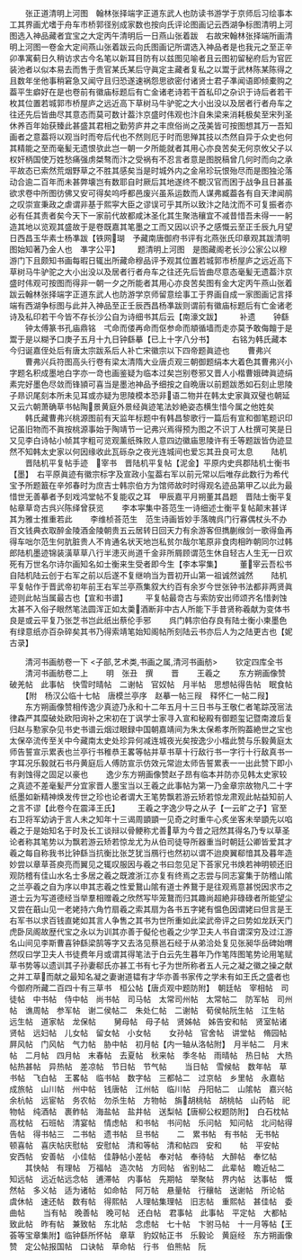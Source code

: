 <!-- { "loadSidebar": true } -->
　　张正道清明上河图　翰林张择端字正道东武人也防读书游学于京师后习绘事本工其界画尤嗜于舟车市桥郭径别成家数也按向氏评论图画记云西湖争标图清明上河图选入神品藏者宜宝之大定丙午清明后一日燕山张着跋　右故宋翰林张择端所画清明上河图一卷金大定间燕山张着跋云向氏图画记所谓选入神品者是也我元之至正辛卯凖寓蓟日久稍访求古今名笔以新耳目防有以兹图见喻者且云图初留秘府后为官匠装池者以似本易去而售于贵官某氏某后守眞定主藏者复私之以鬻于武林陈某陈得之且数年坐他事稍窘急又闻守且归恐遂速祸怨思欲密付诸贤士君子凖闻语即倾橐购之葢平生癖好在是也卷前有徽庙标题后有亡金诸老诗若干首私印之杂识于诗后者若干枚其位置若城郭市桥屋庐之远近高下草树马牛驴驼之大小出没以及居者行者舟车之往还先后皆曲尽其意态而莫可数计葢汴京盛时伟观也汴自朱梁来消耗极矣至宋列圣休养百年始获臻此甚盛其君相之勤劳庐井之丰庶俗尚之茂美皆可按图想其万一吾知画者之意葢将以观当时而夸后代也不然则厄于时而思殚其技以杰然自异于众史也何其精能之至而毫髪无遗恨欤此岂一朝一夕所能就者其用心亦良苦矣无何京攸父子以权奸柄国使万姓愁痛强虏桀骜而汴之受祸有不忍言者意是图脱稿曾几何时而向之承平故态已索然荒烟野草之不胜其感矣当是时城外内之金帛珍玩恨殆尽而是图独沦落动合逾二百年而未甚弊壊岂有数耶自时厥后其地遂终不覩汉官而困于战争且日甚虽欲求卷中所图彷佛又安可得矣呜呼都邑废兴虽系运数而人谋弗臧葢各有自天津闻鹃之叹崇宣秉政之虐谓非基于熙寜大臣之谬误可乎其所以致汴之陆沈而不可复振者亦必有任其责者矣今天下一家前代故都咸沐圣化其生聚浩穰宜不减昔惜吾未得一一躬造其地以览观其盛故于是卷既嘉其笔墨之工而又因以识予之感慨云至正壬辰九月望日西昌玉华素士杨凖跋【铁网瑚　予藏南唐御府书评有北燕张氏印章观其跋清明图始知著乃金人也　凖字公平】
　　题清明上河图　是图藏阁老长沙公家公以穆游门下且颇知书画每暇日辄出所藏命穆品评予观其位置若城郭市桥屋庐之远近高下草树马牛驴驼之大小出没以及居者行者舟车之往还先后皆曲尽意态毫髪无遗葢汴京盛时伟观可按图而得非一朝一夕之所能者其用心亦良苦矣图有金大定丙午燕山张着跋云翰林张择端字正道东武人也防游学京师留意绘事工于界画自成一家图画记言择端有西湖争标图与此并入神品至正壬辰西昌杨凖跋则谓前有徽庙标题后有亡金诸老诗及私印若干今皆不存长沙公自为诗细书其后云【南濠文跋】
　　补遗
　　钟繇
　　钟太傅篆书孔庙鼎铭　弌命而偻再命而伛参命而頫循墙而走亦莫予敢侮饘于是鬻于是以糊予口庚子五月十九日钟繇摹【已上十字八分书】
　　右铭为韩氏藏本今归诞嘉侄处后有唐太宗跋系后人补亡宋徽宗以下四帝题眞迹也
　　曹弗兴
　　曹弗兴兵符图高头行卷有梁太清隋大业唐贞观三朝御题绢本大着色其曹弗兴小字题名积成墨地白字亦一竒也画鉴疑为临本过矣岂别卷邪又晋人小楷曹娥碑眞迹绢素完好墨色尽敛而锋頴可喜当是墨池神品予细按之自晩唐以前题跋悉如石刻止思陵子昻识尾刻本所未见耳或亦疑为思陵模本恐非语二物并在韩太史家眞双璧也朝延又云六朝萧确草书帖陶景黄庭外景经眞迹笔法妙絶姿态横生惜今属之他姓矣
　　韩氏藏曹弗兴桃源图前有天监年标题中有韩昌黎歌行一篇后有宣和御笔题识印记虽旧物而不眞按桃源事始于陶靖节一记弗兴焉得预为图之不识丁人杜撰可笑是日又见李白诗帖小帧其字粗可览观薰纸殊败人意四边徽庙思陵许有壬等题跋皆伪迹显然不知韩太史家以何因缘收此瓦砾杂之夜光连城间也爱忘其丑良可太息
　　陆机
　　晋陆机平复帖手迹　宰书　晋陆机平复帖【泥金】平原内史呉郡陆机士衡书【墨】　右平原眞迹有徽宗标字及宣政小玺葢右军以前元常以后唯存此数行为希代宝予所题籖在辛邜春时为庶吉士韩宗伯方为馆师故时时得观名迹品第甲乙以此为最惜世无善摹者予刻戏鸿堂帖不复能収之耳　甲辰嘉平月朔董其昌题　晋陆士衡平复帖章草竒古呉兴陈绎曾获览
　　李本寜集中荅范生一诗细述士衡平复帖颠末甚详其为雅士推重若此
　　李维桢荅范生　范生诗画皆妙手落魄呉门行寡偶杖头不办百文钱典衣取醉金陵酒金陵朝贵五云居转日回天力有余游客但擕蒯缑剑一歌得鱼再得车咄尔范生何肮脏贵人不肯通名状天地岂私贫尔哉尔笔原非食肉相昨朝同尔过韩郎陆机墨迹锦装潢草草八行半漶灭尚道千金非所屑顾谓范生休自轻古人生无一日欢死有万世名尔诗尔画知名如士衡来生受者即今生【李本寜集】
　　董宰云吾松书自陆机陆云创于右军之前以后遂不复继响当为晋初开山第一祖诚然诚然
　　陆机平复帖作于晋武帝初年前王右军兰亭燕集叙大约百有余岁今世张钟书法都非两贤眞迹则此帖当属最古也【宣和书谱】
　　平复帖最竒古与索防安出师颂齐名惜剥蚀太甚不入俗子眼然笔法圆浑正如太羮酒断非中古人所能下手昔贤称羲献为变体书良是或云平复乃张芝书岂此纸出蔡伦手邪
　　呉门韩宗伯存良有陆士衡小柬墨色有绿意纸亦百杂碎矣其书乃得索靖笔始知阁帖所刻陆云书亦后人为之陆更古也【妮古录】

　　清河书画舫卷一下
<子部,艺术类,书画之属,清河书画舫>
　　钦定四库全书
　　清河书画舫卷二上
　　明　张丑　撰
　　晋
　　王羲之
　　东方朔画像赞　破羌帖　此事帖　快雪时晴帖　二谢帖　官奴帖　月半帖　思想帖得告帖　眠食帖
　　【附　杨汉公临十七帖　唐模兰亭序　赵摹一帖三叚　释怀仁一帖二叚】
　　东方朔画像赞相传逸少真迹乃永和十二年五月十三日书与王敬仁者笔踪茂宻法律森严其糜破处欧阳询补之宋初在丁讽学士家寻入宣和秘殿有御题玺记暨南渡后复归赵与懃家杂见书史书谱云烟过眼録中国朝嘉靖间为朱太保希孝所购葢絶世之宝也太保卒流传至关中今藏南太史处珍异何减连城夜光矣按逸少小楷此赞与乐毅黄庭太师告誓宣示累表也兰亭行书稚恭王畧等帖并草书草十行敌行书一字行十行敌真书一字耳况乐毅就石书丹黄庭后人傅防宣示仿效元常迨太师告誓累表一一出此赞下即小有剥蚀得之固足以豪也
　　逸少东方朔画像赞赵子昂有临本并防亦见韩太史家较之真迹不差毫髪严分宜家晋人墨宝当以王羲之此事帖为第一乃金章宗故物凡二十字纸墨如新精神焕发传世之珍也论者谓大王笔势飘若游云矫若惊龙肃观此帖益知前人之言不谬【此卷今在震泽王氏】
　　王羲之字逸少导之从子【一云旷之子】官至右卫将军幼讷于言人未之知年十三谒周顗顗一见奇之时重牛心炙坐客未举顗先以啗羲之于是始知名于时及长工谈辩以骨鲠称尤善草为今昔之冠然其得名乃专以草圣论者称其笔势以为飘若游云矫若惊龙尤为从伯司徒导所器重当时朝廷公卿皆爱其才羲之每自称我书比钟繇当抗衡比张芝犹当鴈行也然初以谓不迨庾翼郗愔其及暮年造妙尝以章草荅庾亮而翼见之辄叹服因与羲之书曰忽见足下荅家兄书焕若神明顿还旧观防稽有佳山水名士多居之羲之既渡浙江亦复有终焉之志尝与同志宴集于防稽山隂之兰亭羲之自为序以申其志羲之性爱鵞山隂有道士养鵞于是往观焉意甚悦因求市之道士云为写道德经当举羣相赠羲之欣然写毕笼鵞而归其趣尚超絶非碌碌者所能望尘又尝在蕺山见一老姥持六角竹扇羲之索其扇为各书五字姥有愠色因谓姥曰但言是王右军书以求百钱直姥如其言人争售之其书为世所重如此梁武帝评之曰势如龙跃天门虎卧凤阁故歴代宝之永以为训其亦善于儗伦也羲之少学卫夫人书自谓深穷及过江游名山间见李斯曹喜钟繇梁鹄等字又去洛见蔡邕石经于从弟洽处复见张昶华岳碑始喟然叹曰学卫夫人书徒费年月或谓其得笔法于白云先生暮年乃作笔阵图笔势论用笔赋草书势等以遗训其子孙妻郗氏亦甚工书有七子为世所称者五人元之凝之徽之操之献之并工草而献之最知名凝之妻谢道韫有才华亦善书家传之学未有如王氏之盛者也今御府所藏二百四十有三草书　桓公帖【唐贞观中题防附】　朝廷帖　宰相帖　司徒帖　中书帖　侍中帖　尚书帖　司马帖　太常司州帖　太常帖二　防军帖　司州帖　谯周帖　参军帖　谢二侯帖二　朱处仁帖　二谢帖　荀侯帖阮生帖　江生帖　远生帖　道家帖　龙保帖
　　舅母帖　母子帖　贤姊帖　姊告安和帖　贤室帖诸贤帖　远妇帖　儿女帖　留女帖　小女帖
　　女孙帖　官舍帖　讲堂帖　脩园帖　屛风帖　门风帖　气力帖　胁中帖　初月帖【内一轴从洛帖附】　月半帖二　月末帖　二月帖　四月帖　末春帖　去夏帖　秋来帖　季冬帖　雨晴帖　热日帖　大热帖热甚帖　异热帖　差凉帖　节日帖　节气帖
　　当日帖　雪候帖　数年帖　草书帖　飞白帖　王畧帖　临书帖　数字帖　三都帖二　过京帖　乡里帖　永嘉帖　成旅帖　山川帖　州中帖　钱唐帖　江州帖　临川帖　丹阳帖二　山隂帖　嘉兴帖　余杭帖　远宦帖　务农帖　勿杀生帖　方物帖　旃胡桃帖　胡桃帖　山药帖　祀物帖　纯酒帖　裹鲊帖　海盐帖　盐井帖　送梨帖【唐柳公权题防附】　白石枕帖　高枕帖　石班帖　清宴帖　情虑帖　和书帖　书问帖　乐问帖　知问帖　北问帖得告帖　得书帖三　二书帖　遗书帖　旦书帖
　　二　累书帖　有书帖　无书帖　顿喜帖　喜庆帖庆慰帖　安慰帖　清和等帖　清和帖四　安和
　　帖　平安帖　安西帖　安善帖　小佳帖　佳静帖小差帖　奉对帖　奉待帖　大醉帖　奉忆帖
　　其快帖　有理帖　万福帖　造次帖　方囘帖　省别帖二　此辈帖　瞻近帖二　知远帖　远近帖远念帖　逋滞帖　内事帖　先期帖　举聚帖　界内帖　达事帖　慨然帖　多义帖　适为诸帖　如命帖　阿万帖　悬量帖　行穰帖　送谢帖　所论帖　虞休帖　速还帖　数有帖　得熙帖　人理帖集理帖　旧志帖　重熙帖　甚佳帖　委曲帖
　　当有帖　晚善帖　晚可帖　还白帖　君事帖　此事帖　平定帖　大都帖　致此帖　昨有帖　兼致帖　东北帖　念虑帖　七十帖　卞驸马帖　十一月等帖【王荟等宝章集附】临钟繇所怀帖　章草　豹奴帖正书　乐毅论　黄庭经　东方朔画像赞　定公帖报国帖　口诀帖　草命帖　行书　伯熊帖　阮
